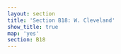 ```yaml
---
layout: section
title: 'Section B18: W. Cleveland'
show_title: true
map: 'yes'
section: B18
---
```

